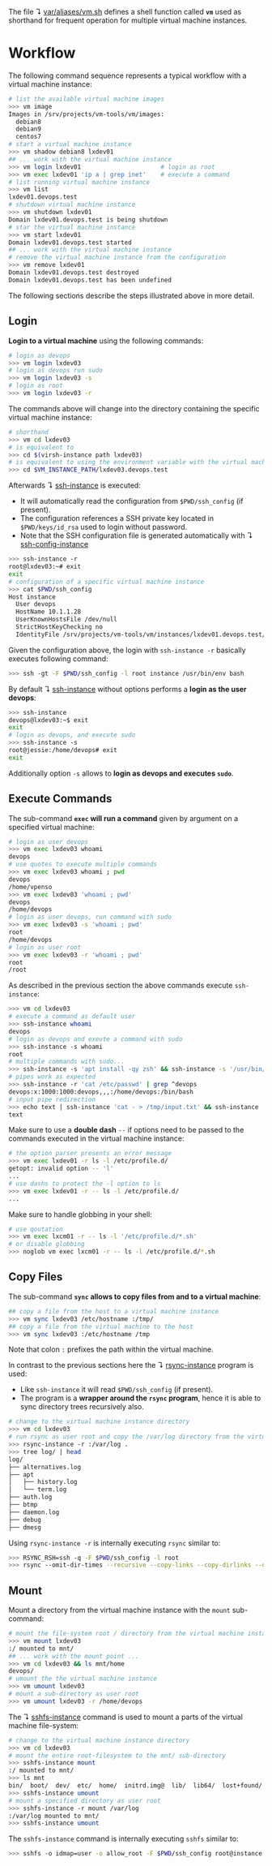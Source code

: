 
The file ↴ [var/aliases/vm.sh](var/aliases/vm.s) defines a shell function called **`vm`** used as shorthand for frequent operation for multiple virtual machine instances.

# Workflow

The following command sequence represents a typical workflow with a virtual machine instance:

```bash
# list the available virtual machine images
>>> vm image
Images in /srv/projects/vm-tools/vm/images:
  debian8
  debian9
  centos7
# start a virtual machine instance
>>> vm shadow debian8 lxdev01
## ... work with the virtual machine instance
>>> vm login lxdev01                      # login as root
>>> vm exec lxdev01 'ip a | grep inet'    # execute a command
# list running virtual machine instance
>>> vm list
lxdev01.devops.test
# shutdown virtual machine instance
>>> vm shutdown lxdev01
Domain lxdev01.devops.test is being shutdown
# star the virtual machine instance
>>> vm start lxdev01
Domain lxdev01.devops.test started
## ... work with the virtual machine instance
# remove the virtual machine instance from the configuration
>>> vm remove lxdev01
Domain lxdev01.devops.test destroyed
Domain lxdev01.devops.test has been undefined
```

The following sections describe the steps illustrated above in more detail.

## Login

**Login to a virtual machine** using the following commands:

```bash
# login as devops
>>> vm login lxdev03
# login as devops run sudo
>>> vm login lxdev03 -s
# login as root
>>> vm login lxdev03 -r
```

The commands above will change into the directory containing the specific virtual machine instance:

```bash
# shorthand
>>> vm cd lxdev03
# is equivalent to
>>> cd $(virsh-instance path lxdev03)
# is equivalent to using the environment variable with the virtual machine FQDN
>>> cd $VM_INSTANCE_PATH/lxdev03.devops.test
```

Afterwards ↴ [ssh-instance](../bin/ssh-instance) is executed:

* It will automatically read the configuration from `$PWD/ssh_config` (if present).
* The configuration references a SSH private key located in `$PWD/keys/id_rsa` used to login without password.
* Note that the SSH configuration file is generated automatically with ↴  [ssh-config-instance](../bin/ssh-config-instance) 

```bash
>>> ssh-instance -r
root@lxdev03:~# exit
exit
# configuration of a specific virtual machine instance
>>> cat $PWD/ssh_config                          
Host instance
  User devops
  HostName 10.1.1.28
  UserKnownHostsFile /dev/null
  StrictHostKeyChecking no
  IdentityFile /srv/projects/vm-tools/vm/instances/lxdev01.devops.test/keys/id_rsa
```

Given the configuration above, the login with `ssh-instance -r` basically executes following command:

```bash
>>> ssh -gt -F $PWD/ssh_config -l root instance /usr/bin/env bash
```

By default ↴ [ssh-instance](../bin/ssh-instance) without options performs a **login as the user devops**:

```bash
>>> ssh-instance                  
devops@lxdev03:~$ exit
exit
# login as devops, and execute sudo
>>> ssh-instance -s                                                       
root@jessie:/home/devops# exit
exit
```

Additionally option `-s` allows to **login as devops and executes `sudo`**.

## Execute Commands

The sub-command **`exec` will run a command** given by argument on a specified virtual machine:

```bash
# login as user devops
>>> vm exec lxdev03 whoami  
devops
# use quotes to execute multiple commands
>>> vm exec lxdev03 whoami ; pwd
devops
/home/vpenso
>>> vm exec lxdev03 'whoami ; pwd'  
devops
/home/devops
# login as user devops, run command with sudo  
>>> vm exec lxdev03 -s 'whoami ; pwd'
root
/home/devops
# login as user root
>>> vm exec lxdev03 -r 'whoami ; pwd'
root
/root
```

As described in the previous section the above commands execute `ssh-instance`:

```bash
>>> vm cd lxdev03
# execute a command as default user
>>> ssh-instance whoami
devops
# login as devops and exeute a command with sudo
>>> ssh-instance -s whoami                                                
root
# multiple commands with sudo...
>>> ssh-instance -s 'apt install -qy zsh' && ssh-instance -s '/usr/bin/env zsh'
# pipes work as expected
>>> ssh-instance -r 'cat /etc/passwd' | grep ^devops
devops:x:1000:1000:devops,,,:/home/devops:/bin/bash
# input pipe redirection 
>>> echo text | ssh-instance 'cat - > /tmp/input.txt' && ssh-instance 'cat /tmp/input.txt'
text
```

Make sure to use a **double dash** `--` if options need to be passed to the commands executed in the virtual machine instance:

```bash
# the option parser presents an error message
>>> vm exec lxdev01 -r ls -l /etc/profile.d/
getopt: invalid option -- 'l'
...
# use dashs to protect the -l option to ls
>>> vm exec lxdev01 -r -- ls -l /etc/profile.d/
...
```

Make sure to handle globbing in your shell:

```bash
# use qoutation
>>> vm exec lxcm01 -r -- ls -l '/etc/profile.d/*.sh'
# or disable globbing
>>> noglob vm exec lxcm01 -r -- ls -l /etc/profile.d/*.sh
```


## Copy Files

The sub-command **`sync` allows to copy files from and to a virtual machine**:

```bash
## copy a file from the host to a virtual machine instance
>>> vm sync lxdev03 /etc/hostname :/tmp/
## copy a file from the virtual machine to the host
>>> vm sync lxdev03 :/etc/hostname /tmp
```

Note that colon `:` prefixes the path within the virtual machine.

In contrast to the previous sections here the ↴ [rsync-instance](../bin/rsync-instance) program is used:

* Like `ssh-instance` it will read `$PWD/ssh_config` (if present).
* The program is a **wrapper around the `rsync` program**, hence it is able to sync directory trees recursively also.

```bash
# change to the virtual machine instance directory
>>> vm cd lxdev03
# run rsync as user root and copy the /var/log directory from the virtual machine instance
>>> rsync-instance -r :/var/log .
>>> tree log/ | head
log/
├── alternatives.log
├── apt
│   ├── history.log
│   └── term.log
├── auth.log
├── btmp
├── daemon.log
├── debug
├── dmesg
```

Using `rsync-instance -r` is internally executing `rsync` similar to:

```bash
>>> RSYNC_RSH=ssh -q -F $PWD/ssh_config -l root
>>> rsync --omit-dir-times --recursive --copy-links --copy-dirlinks --delete --verbose instance:/var/log .
```

## Mount

Mount a directory from the virtual machine instance with the `mount` sub-command:

```bash
# mount the file-system root / directory from the virtual machine instance
>>> vm mount lxdev03                       
:/ mounted to mnt/
## ... work with the mount point ...
>>> vm cd lxdev03 && ls mnt/home 
devops/
# umount the the virtual machine instance
>>> vm umount lxdev03
# mount a sub-directory as user root
>>> vm umount lxdev03 -r /home/devops
```

The ↴ [sshfs-instance](../bin/sshfs-instance) command is used to mount a parts of the virtual machine file-system:

```bash
# change to the virtual machine instance directory
>>> vm cd lxdev03
# mount the entire root-filesystem to the mnt/ sub-directory
>>> sshfs-instance mount
:/ mounted to mnt/
>>> ls mnt 
bin/  boot/  dev/  etc/  home/  initrd.img@  lib/  lib64/  lost+found/  media/  mnt/  opt/  proc/  root/  run/  sbin/  srv/  sys/  tmp/  usr/  var/  vmlinuz@
>>> sshfs-instance umount
# mount a specified directory as user root
>>> sshfs-instance -r mount /var/log 
:/var/log mounted to mnt/
>>> sshfs-instance umount
```

The `sshfs-instance` command is internally executing `sshfs` similar to:

```bash
>>> sshfs -o idmap=user -o allow_root -F $PWD/ssh_config root@instance:/ mnt/
```

